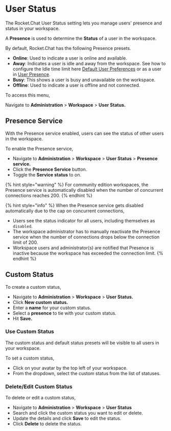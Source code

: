 # User Status



The Rocket.Chat User Status setting lets you manage users' presence and status in your workspace.

A **Presence** is used to determine the **Status** of a user in the workspace.

By default, Rocket.Chat has the following Presence presets.

* **Online**: Used to indicate a user is online and available.
* **Away**: Indicates a user is idle and away from the workspace. See how to configure the Idle time limit here [Default User Preferences](settings/account-settings/#default-user-preferences) or as a user in [User Presence](../user-guides/user-panel/my-account/#user-presence).
* **Busy**: This shows a user is busy and unavailable on the workspace.
* **Offline**: Used to indicate a user is offline and not connected.

To access this menu,

Navigate to **Administration** > **Workspace** > **User Status.**

## Presence Service

With the Presence service enabled, users can see the status of other users in the workspace.

To enable the Presence service,

* Navigate to **Administration** > **Workspace** > **User Status** > **Presence service.**&#x20;
* Click the **Presence Service** button.
* Toggle the **Service status** to on.

{% hint style="warning" %}
For community edition workspaces, the Presence service is automatically disabled when the number of concurrent connections reaches 200.
{% endhint %}

{% hint style="info" %}
When the Presence service gets disabled automatically due to the cap on concurrent connections,

* Users see the status indicator for all users, including themselves as `disabled`.
* The workspace administrator has to manually reactivate the Presence service when the number of connections drops below the connection limit of 200.&#x20;
* Workspace users and administrator(s) are notified that Presence is inactive because the workspace has exceeded the connection limit.
{% endhint %}

## Custom Status

To create a custom status,

* Navigate to **Administration** > **Workspace** > **User Status.**
* Click **New custom status.**&#x20;
* Enter a **name** for your custom status.
* Select a **presence** to tie with your custom status.
* Hit **Save.**

### Use Custom Status

The custom status and default status presets will be visible to all users in your workspace.

To set a custom status,&#x20;

* Click on your avatar by the top left of your workspace.
* From the dropdown, select the custom status from the list of statuses.

### Delete/Edit Custom Status

To delete or edit a custom status,

* Navigate to **Administration** > **Workspace** > **User Status**
* Search and click the custom status you want to edit or delete.
* Update the details and click **Save** to edit the status.
* Click **Delete** to delete the status.

